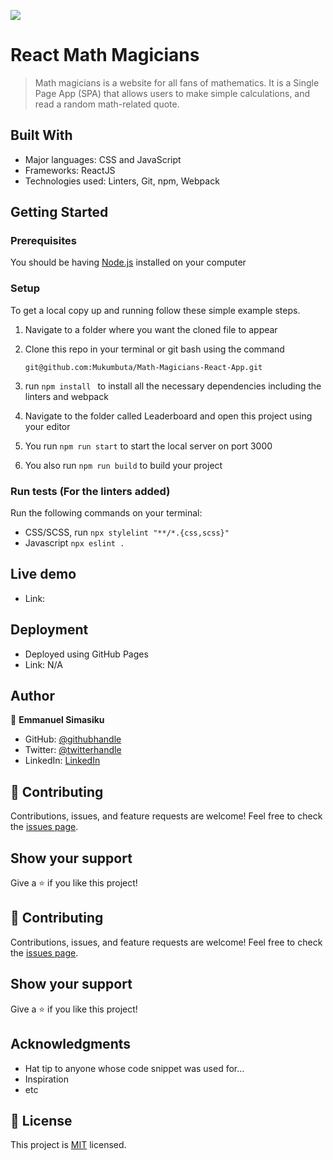 ![](https://img.shields.io/badge/Microverse-blueviolet)

# React Math Magicians
> Math magicians is a website for all fans of mathematics. It is a Single Page App (SPA) that allows users to make simple calculations, and read a random math-related quote.

## Built With
- Major languages: CSS and JavaScript
- Frameworks: ReactJS
- Technologies used: Linters, Git, npm, Webpack


## Getting Started

### Prerequisites

You should be having [Node.js](https://nodejs.org/en/) installed on your computer


### Setup

To get a local copy up and running follow these simple example steps.

1. Navigate to a folder where you want the cloned file to appear

2. Clone this repo in your terminal or git bash using the command

   `git@github.com:Mukumbuta/Math-Magicians-React-App.git`

3. run `npm install ` to install all the necessary dependencies including the linters and webpack

4. Navigate to the folder called Leaderboard and open this project using your editor

5. You run `npm run start` to start the local server on port 3000

6. You also run `npm run build` to build your project


### Run tests (For the linters added)

Run the following commands on your terminal:

- CSS/SCSS, run `npx stylelint "**/*.{css,scss}"`
- Javascript `npx eslint .`


## Live demo
- Link: 

## Deployment
- Deployed using GitHub Pages
- Link: N/A

## Author

👤 **Emmanuel Simasiku**
- GitHub: [@githubhandle](https://github.com/Mukumbuta)
- Twitter: [@twitterhandle](https://twitter.com/Mukumbuta8)
- LinkedIn: [LinkedIn](https://linkedin.com/in/mukumbuta)

## 🤝 Contributing
Contributions, issues, and feature requests are welcome!
Feel free to check the [issues page](../../issues/).

## Show your support
Give a ⭐️ if you like this project!

## 🤝 Contributing
Contributions, issues, and feature requests are welcome!
Feel free to check the [issues page](../../issues/).

## Show your support
Give a ⭐️ if you like this project!

## Acknowledgments
- Hat tip to anyone whose code snippet was used for...
- Inspiration
- etc

## 📝 License
This project is [MIT](./MIT.md) licensed.
